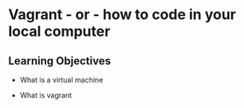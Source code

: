 # Vagrant - or - how to code in your local computer

## Learning Objectives
 

* What is a virtual machine

* What is vagrant
